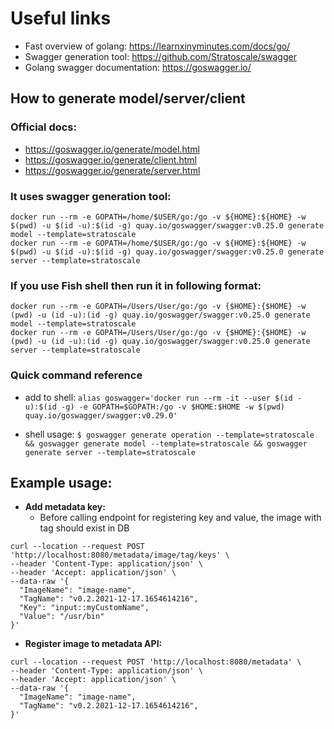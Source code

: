 # Useful links

- Fast overview of golang: https://learnxinyminutes.com/docs/go/
- Swagger generation tool: https://github.com/Stratoscale/swagger
- Golang swagger documentation: https://goswagger.io/

## How to generate model/server/client

### Official docs:

- https://goswagger.io/generate/model.html
- https://goswagger.io/generate/client.html
- https://goswagger.io/generate/server.html

### It uses swagger generation tool:

```
docker run --rm -e GOPATH=/home/$USER/go:/go -v ${HOME}:${HOME} -w $(pwd) -u $(id -u):$(id -g) quay.io/goswagger/swagger:v0.25.0 generate model --template=stratoscale
docker run --rm -e GOPATH=/home/$USER/go:/go -v ${HOME}:${HOME} -w $(pwd) -u $(id -u):$(id -g) quay.io/goswagger/swagger:v0.25.0 generate server --template=stratoscale
``` 

### If you use Fish shell then run it in following format:

```
docker run --rm -e GOPATH=/Users/User/go:/go -v {$HOME}:{$HOME} -w (pwd) -u (id -u):(id -g) quay.io/goswagger/swagger:v0.25.0 generate model --template=stratoscale
docker run --rm -e GOPATH=/Users/User/go:/go -v {$HOME}:{$HOME} -w (pwd) -u (id -u):(id -g) quay.io/goswagger/swagger:v0.25.0 generate server --template=stratoscale
```

### Quick command reference
- add to shell: `alias goswagger='docker run --rm -it --user $(id -u):$(id -g) -e GOPATH=$GOPATH:/go -v $HOME:$HOME -w $(pwd) quay.io/goswagger/swagger:v0.29.0'`

- shell usage: `$ goswagger generate operation --template=stratoscale && goswagger generate model --template=stratoscale && goswagger generate server --template=stratoscale`

## Example usage:
- __Add metadata key:__
    - Before calling endpoint for registering key and value, the image with tag should exist in DB
``` shell
curl --location --request POST 'http://localhost:8080/metadata/image/tag/keys' \
--header 'Content-Type: application/json' \
--header 'Accept: application/json' \
--data-raw '{
  "ImageName": "image-name",
  "TagName": "v0.2.2021-12-17.1654614216",
  "Key": "input::myCustomName",
  "Value": "/usr/bin"
}'
```
- __Register image to metadata API:__
``` shell
curl --location --request POST 'http://localhost:8080/metadata' \
--header 'Content-Type: application/json' \
--header 'Accept: application/json' \
--data-raw '{
  "ImageName": "image-name",
  "TagName": "v0.2.2021-12-17.1654614216",
}'
```



